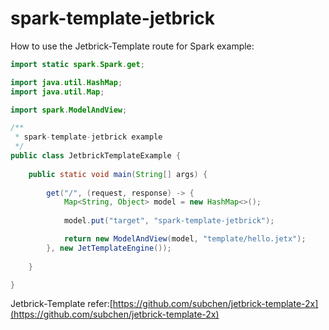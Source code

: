 spark-template-jetbrick 
==============================================

How to use the Jetbrick-Template route for Spark example:

```java
import static spark.Spark.get;

import java.util.HashMap;
import java.util.Map;

import spark.ModelAndView;

/**
 * spark-template-jetbrick example
 */
public class JetbrickTemplateExample {
	
	public static void main(String[] args) {
		
		get("/", (request, response) -> {
            Map<String, Object> model = new HashMap<>();
            
            model.put("target", "spark-template-jetbrick");

            return new ModelAndView(model, "template/hello.jetx");
        }, new JetTemplateEngine());
		
	}

}
```

Jetbrick-Template refer:[https://github.com/subchen/jetbrick-template-2x](https://github.com/subchen/jetbrick-template-2x)
